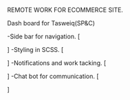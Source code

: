 REMOTE WORK FOR ECOMMERCE SITE.

Dash board for Tasweiq(SP&C)

-Side bar for navigation.
  [
  
  ]
-Styling in SCSS.
  [
  
  ]
-Notifications and work tacking.
  [
  
  ]
-Chat bot for communication.
  [
  
  ]

